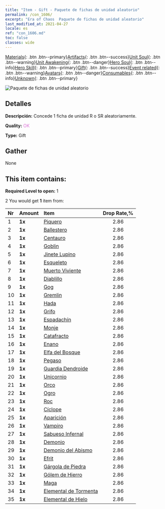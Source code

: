 ```yaml
---
title: "Item - Gift - Paquete de fichas de unidad aleatorio"
permalink: /con_1606/
excerpt: "Era of Chaos  Paquete de fichas de unidad aleatorio"
last_modified_at: 2021-04-27
locale: es
ref: "con_1606.md"
toc: false
classes: wide
---
```

 [Materials](/ItemsES/){: .btn .btn--primary}[Artifacts](/ItemsES/Artifacts/){: .btn .btn--success}[Unit Soul](/ItemsES/UnitSoul/){: .btn .btn--warning}[Unit Awakening](/ItemsES/UnitAwakening/){: .btn .btn--danger}[Hero Soul](/ItemsES/HeroSoul/){: .btn .btn--info}[Hero Skill](/ItemsES/HeroSkill/){: .btn .btn--primary}[Gift](/ItemsES/Gift/){: .btn .btn--success}[Event related](/ItemsES/Events/){: .btn .btn--warning}[Avatars](/ItemsES/Avatars/){: .btn .btn--danger}[Consumables](/ItemsES/Consumables/){: .btn .btn--info}[Unknown](/ItemsES/Unknown/){: .btn .btn--primary}

 ![Paquete de fichas de unidad aleatorio](/images/t/i_907222.png)

## Detalles
 **Descripción:** Concede 1 ficha de unidad R o SR aleatoriamente.

 **Quality:** <span style="color: #DA70D6">OK</span>

 **Type:** Gift

## Gather

  None

## This item contains:

 **Required Level to open:** 1

 2 You would get **1** item  from:

  | Nr | Amount |     Item    | Drop Rate,% |
  |:---|:-------|:------------|:---------:|
  | 1 |  **1x** | [Piquero](/ItemsES/unt_190/) | 2.86 | 
  | 2 |  **1x** | [Ballestero](/ItemsES/unt_191/) | 2.86 | 
  | 3 |  **1x** | [Centauro](/ItemsES/unt_199/) | 2.86 | 
  | 4 |  **1x** | [Goblin](/ItemsES/unt_217/) | 2.86 | 
  | 5 |  **1x** | [Jinete Lupino](/ItemsES/unt_218/) | 2.86 | 
  | 6 |  **1x** | [Esqueleto](/ItemsES/unt_208/) | 2.86 | 
  | 7 |  **1x** | [Muerto Viviente](/ItemsES/unt_209/) | 2.86 | 
  | 8 |  **1x** | [Diablillo](/ItemsES/unt_226/) | 2.86 | 
  | 9 |  **1x** | [Gog](/ItemsES/unt_227/) | 2.86 | 
  | 10 |  **1x** | [Gremlin](/ItemsES/unt_235/) | 2.86 | 
  | 11 |  **1x** | [Hada](/ItemsES/unt_262/) | 2.86 | 
  | 12 |  **1x** | [Grifo](/ItemsES/unt_192/) | 2.86 | 
  | 13 |  **1x** | [Espadachín](/ItemsES/unt_193/) | 2.86 | 
  | 14 |  **1x** | [Monje](/ItemsES/unt_194/) | 2.86 | 
  | 15 |  **1x** | [Catafracto](/ItemsES/unt_195/) | 2.86 | 
  | 16 |  **1x** | [Enano](/ItemsES/unt_200/) | 2.86 | 
  | 17 |  **1x** | [Elfa del Bosque](/ItemsES/unt_201/) | 2.86 | 
  | 18 |  **1x** | [Pegaso](/ItemsES/unt_202/) | 2.86 | 
  | 19 |  **1x** | [Guardia Dendroide](/ItemsES/unt_203/) | 2.86 | 
  | 20 |  **1x** | [Unicornio](/ItemsES/unt_204/) | 2.86 | 
  | 21 |  **1x** | [Orco](/ItemsES/unt_219/) | 2.86 | 
  | 22 |  **1x** | [Ogro](/ItemsES/unt_220/) | 2.86 | 
  | 23 |  **1x** | [Roc](/ItemsES/unt_221/) | 2.86 | 
  | 24 |  **1x** | [Cíclope](/ItemsES/unt_222/) | 2.86 | 
  | 25 |  **1x** | [Aparición](/ItemsES/unt_210/) | 2.86 | 
  | 26 |  **1x** | [Vampiro](/ItemsES/unt_211/) | 2.86 | 
  | 27 |  **1x** | [Sabueso Infernal](/ItemsES/unt_228/) | 2.86 | 
  | 28 |  **1x** | [Demonio](/ItemsES/unt_229/) | 2.86 | 
  | 29 |  **1x** | [Demonio del Abismo](/ItemsES/unt_230/) | 2.86 | 
  | 30 |  **1x** | [Efrit](/ItemsES/unt_231/) | 2.86 | 
  | 31 |  **1x** | [Gárgola de Piedra](/ItemsES/unt_236/) | 2.86 | 
  | 32 |  **1x** | [Gólem de Hierro](/ItemsES/unt_237/) | 2.86 | 
  | 33 |  **1x** | [Maga](/ItemsES/unt_238/) | 2.86 | 
  | 34 |  **1x** | [Elemental de Tormenta](/ItemsES/unt_263/) | 2.86 | 
  | 35 |  **1x** | [Elemental de Hielo](/ItemsES/unt_264/) | 2.86 | 
